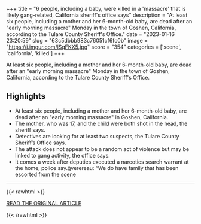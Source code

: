 +++
title = "6 people, including a baby, were killed in a 'massacre' that is likely gang-related, California sheriff's office says"
description = "At least six people, including a mother and her 6-month-old baby, are dead after an \"early morning massacre\" Monday in the town of Goshen, California, according to the Tulare County Sheriff's Office."
date = "2023-01-16 23:20:59"
slug = "63c5dbbb983c76051cf6fc0b"
image = "https://i.imgur.com/lSqFKX5.jpg"
score = "354"
categories = ['scene', 'california', 'killed']
+++

At least six people, including a mother and her 6-month-old baby, are dead after an \"early morning massacre\" Monday in the town of Goshen, California, according to the Tulare County Sheriff's Office.

## Highlights

- At least six people, including a mother and her 6-month-old baby, are dead after an "early morning massacre" in Goshen, California.
- The mother, who was 17, and the child were both shot in the head, the sheriff says.
- Detectives are looking for at least two suspects, the Tulare County Sheriff’s Office says.
- The attack does not appear to be a random act of violence but may be linked to gang activity, the office says.
- It comes a week after deputies executed a narcotics search warrant at the home, police say.ĝverereau: “We do have family that has been escorted from the scene

---

{{< rawhtml >}}
  <p class="article-category">
    <a target="_blank" href="https://www.cnn.com/2023/01/16/us/goshen-california-massacre-six-dead">READ THE ORIGINAL ARTICLE</a>
  </p>
{{< /rawhtml >}}
